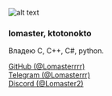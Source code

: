 ![alt text](https://i.imgur.com/0OrtCyq.png)
### lomaster, ktotonokto            
Владею C, C++, C#, python.

[GitHub (@Lomasterrrr)](https://github.com/Lomasterrrr)  
[Telegram (@Lomasterrr)](https://t.me/Lomasterrr)  
[Discord (@Lomaster2)](https://discordapp.com/users/972980423930036284)  
